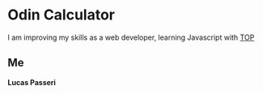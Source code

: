 # Odin Calculator

I am improving my skills as a web developer, learning Javascript with [TOP](https://www.theodinproject.com/lessons/foundations-calculator)

<!-- ## Deploy

You can [play the game](https://lucaspasseri.github.io/odin-rock-paper-scissors/) on Github pages. -->

## Me

**Lucas Passeri**
